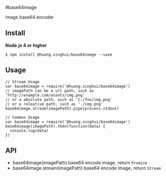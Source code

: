 #base64image

image base64 encoder

## Install

**Node.js 4 or higher**

    $ npm install @huang.xinghui/base64image --save

## Usage

    // Stream Usage
    var base64image = require('@huang.xinghui/base64image')
    // imagePath can be a url path, such as 'http://example.com/assets/img.png'
    // or a absolute path, such as 'C:/foo/img.png'
    // or a releative path, such as './img.png'
    base64image.stream(imagePath).pipe(process.stdout)

    // Common Usage
    var base64image = require('@huang.xinghui/base64image')
    base64image(imagePath).then(function(data) {
      console.log(data)
    })

## API

- base64image(imagePath)
    base64 encode image, return `Promise`
- base64image.stream(imagePath)
    base64 encode image, return `Stream`
